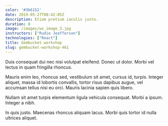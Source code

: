 ```yaml
---
color: '#3b6152'
date: 2019-05-27T08:42:05Z
description: Etiam pretium iaculis justo.
duration: 8
image: /images/ws_image_3.jpg
instructors: ["Rudie Jeafferson"]
technologies: ["React"]
title: Gembucket workshop
slug: gembucket-workshop-461
---
```

Duis consequat dui nec nisi volutpat eleifend. Donec ut dolor. Morbi vel lectus in quam fringilla rhoncus.

Mauris enim leo, rhoncus sed, vestibulum sit amet, cursus id, turpis. Integer aliquet, massa id lobortis convallis, tortor risus dapibus augue, vel accumsan tellus nisi eu orci. Mauris lacinia sapien quis libero.

Nullam sit amet turpis elementum ligula vehicula consequat. Morbi a ipsum. Integer a nibh.

In quis justo. Maecenas rhoncus aliquam lacus. Morbi quis tortor id nulla ultrices aliquet.
